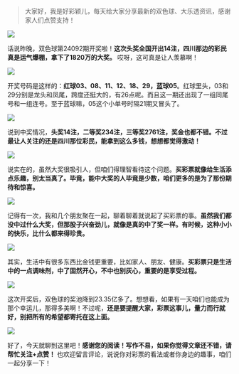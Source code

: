 > 大家好，我是好彩颖儿，每天给大家分享最新的双色球、大乐透资讯，感谢家人们点赞支持！


![](https://cdn.jsdelivr.net/gh/wangwenjie1314/PicCDN/2024-8-12/1723426591335-image.png)


话说昨晚，双色球第24092期开奖啦！**这次头奖全国开出14注，四川那边的彩民真是运气爆棚，拿下了1820万的大奖。** 哎呀，这可真是让人羡慕啊！


![](https://cdn.jsdelivr.net/gh/wangwenjie1314/PicCDN/2024-8-12/1723426609252-image.png)


开奖号码是这样的：**红球03、08、11、12、18、29，蓝球05**。红球里头，03和29分别是龙头和凤尾，跨度还挺大的，有26点呢。而且这一期还出现了一组同尾号和一组连号。至于蓝球嘛，05这个小单号时隔21期又冒头了。


![](https://cdn.jsdelivr.net/gh/wangwenjie1314/PicCDN/2024-8-12/1723426642679-image.png)


说到中奖情况，**头奖14注，二等奖234注，三等奖2761注，奖金也都不错。不过最让人关注的还是四川那位彩民，能拿到这么多钱，想想都觉得激动！**

![](https://cdn.jsdelivr.net/gh/wangwenjie1314/PicCDN/2024-8-12/1723426657818-image.png)


说实在的，虽然大奖很吸引人，但咱们得理智看待这个问题。**买彩票就像给生活添点乐趣，别太当真了。毕竟，能中大奖的人毕竟是少数，咱们更多的是为了那份期待和惊喜。**

![](https://cdn.jsdelivr.net/gh/wangwenjie1314/PicCDN/2024-8-12/1723426623042-image.png)


记得有一次，我和几个朋友聚在一起，聊着聊着就说起了买彩票的事。**虽然我们都没中过什么大奖，但那股子兴奋劲儿，就像是真的中了奖一样。有时候，这种小小的快乐，比什么都来得珍贵。**


![](https://cdn.jsdelivr.net/gh/wangwenjie1314/PicCDN/2024-8-12/1723426699824-image.png)


其实，生活中有很多东西比金钱更重要，比如家人、朋友、健康。**买彩票只是生活中的一点调味剂，中了固然开心，不中也别灰心，重要的是享受过程。**


![](https://cdn.jsdelivr.net/gh/wangwenjie1314/PicCDN/2024-8-12/1723426753026-image.png)


这次开奖后，双色球的奖池降到23.35亿多了。想想看，如果有一天咱们也能成为那个幸运儿，那得多美啊！不过呢，**还是要提醒大家，彩票这事儿，量力而行就好，别把所有的希望都寄托在这上面。**


![](https://cdn.jsdelivr.net/gh/wangwenjie1314/PicCDN/2024-8-12/1723426815699-image.png)


好了，今天就聊到这里吧！**感谢您的阅读！写作不易，如果你觉得文章还不错，请帮忙关注+点赞！** 也欢迎留言评论，说说你对彩票的看法或者你身边的趣事，咱们一起分享一下！